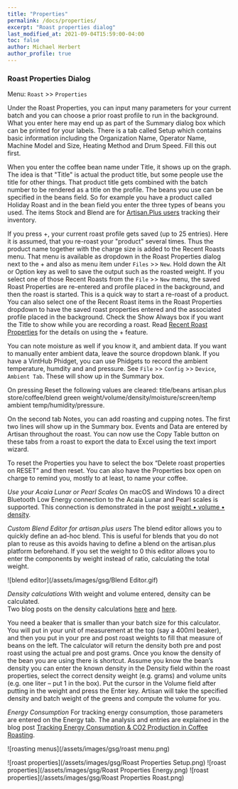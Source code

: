 ```yaml
---
title: "Properties"
permalink: /docs/properties/
excerpt: "Roast properties dialog"
last_modified_at: 2021-09-04T15:59:00-04:00
toc: false
author: Michael Herbert
author_profile: true
---
```

### Roast Properties Dialog

Menu: `Roast` >> `Properties`

Under the Roast Properties, you can input many parameters for your current batch and you can choose a prior roast profile to run in the background.  What you enter here may end up as part of the Summary dialog box which can be printed for your labels.  There is a tab called Setup which contains basic information including the Organization Name, Operator Name, Machine Model and Size, Heating Method and Drum Speed.  Fill this out first.  



When you enter the coffee bean name under Title, it shows up on the graph.  The idea is that "Title" is actual the product title, but some people use the title for other things. That product title gets combined with the batch number to be rendered as a title on the profile. The beans you use can be specified in the beans field.  So for example you have a product called Holiday Roast and in the bean field you enter the three types of beans you used.  The items Stock and Blend are for [Artisan.Plus users](https://doc.artisan.plus/docs/quick-start-guide/) tracking their inventory.  

If you press +, your current roast profile gets saved (up to 25 entries). Here it is assumed, that you re-roast your "product" several times. Thus the product name together with the charge size is added to the Recent Roasts menu. That menu is available as dropdown in the Roast Properties dialog next to the + and also as menu item under `Files` >> `New`. Hold down the Alt or Option key as well to save the output such as the roasted weight.  If you select one of those Recent Roasts from the `File` >> `New` menu, the saved Roast Properties are re-entered and profile placed in the background, and then the roast is started. This is a quick way to start a re-roast of a product. You can also select one of the Recent Roast items in the Roast Properties dropdown to have the saved roast properties entered and the associated profile placed in the background.  Check the Show Always box if you want the Title to show while you are recording a roast.  Read [Recent Roast Properties](https://artisan-roasterscope.blogspot.com/2017/06/recent-roast-properties.html) for the details on using the + feature.

You can note moisture as well if you know it, and ambient data.  If you want to manually enter ambient data, leave the source dropdown blank.  If you have a VintHub Phidget, you can use Phidgets to record the ambient temperature, humdity and and pressure.  See `File` >> `Config` >> `Device`, `Ambient Tab`. These will show up in the Summary box.

On pressing Reset the following values are cleared:
title/beans
artisan.plus store/coffee/blend
green weight/volume/density/moisture/screen/temp
ambient temp/humidity/pressure.

On the second tab Notes, you can add roasting and cupping notes.  The first two lines will show up in the Summary box.  Events and Data are entered by Artisan throughout the roast.  You can now use the Copy Table button on these tabs from a roast to export the data to Excel using the text import wizard.

To reset the Properties you have to select the box “Delete roast properties on RESET” and then reset. You can also have the Properties box open on charge to remind you, mostly to at least, to name your coffee.

*Use your Acaia Lunar or Pearl Scales*
On macOS and Windows 10 a direct Bluetooth Low Energy connection to the Acaia Lunar and Pearl scales is supported. This connection is demonstrated in the post [weight • volume • density](https://artisan-roasterscope.blogspot.com/2019/04/weight-volume-density.html).

*Custom Blend Editor for artisan.plus users*
The blend editor allows you to quickly define an ad-hoc blend. This is useful for blends that you do not plan to reuse as this avoids having to define a blend on the artisan.plus platform beforehand. If you set the weight to 0 this editor allows you to enter the components by weight instead of ratio, calculating the total weight.

![blend editor](/assets/images/gsg/Blend Editor.gif)

*Density calculations*
With weight and volume entered, density can be calculated.  
Two blog posts on the density calculations [here](
https://artisan-roasterscope.blogspot.de/2014/11/batch-volume-and-bean-density.html) and [here](http://kostverlorenvaart.blogspot.nl/2014/12/lose-weight-gain-volume-about-coffee.html).

You need a beaker that is smaller than your batch size for this calculator.  You will put in your unit of measurement at the top (say a 400ml beaker), and then you put in your pre and post roast weights to fill that measure of beans on the left. The calculator will return the density both pre and post roast using the actual pre and post grams.   Once you know the density of the bean you are using there is shortcut. Assume you know the bean’s density you can enter the known density in the Density field within the roast properties, select the correct density weight (e.g. grams) and volume units (e.g. one liter – put 1 in the box).  Put the cursor in the Volume field after putting in the weight and press the Enter key. Artisan will take the specified density and batch weight of the greens and compute the volume for you.

*Energy Consumption*
For tracking energy consumption, those parameters are entered on the Energy tab.  The analysis and entries are explained in the blog post [Tracking Energy Consumption & CO2 Production in Coffee Roasting](https://artisan-roasterscope.blogspot.com/2021/07/tracking-energy-consumption-co2.html).

![roasting menus](/assets/images/gsg/roast menu.png)

![roast properties](/assets/images/gsg/Roast Properties Setup.png)
![roast properties](/assets/images/gsg/Roast Properties Energy.png)
![roast properties](/assets/images/gsg/Roast Properties Roast.png)


